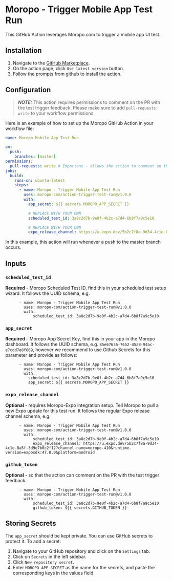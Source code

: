 # Moropo - Trigger Mobile App Test Run

This GitHub Action leverages Moropo.com to trigger a mobile app UI test.

## Installation

1. Navigate to the [GitHub Marketplace](https://github.com/marketplace/actions/moropo-trigger-mobile-app-test-run).
2. On the action page, click `Use latest version` button.
3. Follow the prompts from github to install the action.

## Configuration

> **_NOTE:_** This action requires permissions to comment on the PR with the test trigger feedback. Please make sure to add `pull-requests: write` to your workflow permissions.

Here is an example of how to set up the Moropo GitHub Action in your workflow file:

```yaml
name: Moropo Mobile App Test Run

on:
  push:
    branches: [master]
permissions:
  pull-requests: write # Important - allows the action to comment on the PR with the test trigger feedback
jobs:
  build:
    runs-on: ubuntu-latest
    steps:
      - name: Moropo - Trigger Mobile App Test Run
        uses: moropo-com/action-trigger-test-run@v1.0.0
        with:
          app_secret: ${{ secrets.MOROPO_APP_SECRET }}

          # REPLACE WITH YOUR OWN
          scheduled_test_id: 3a8c2d7b-9e0f-4b2c-a7d4-6b8f7a9c5e10

          # REPLACE WITH YOUR OWN
          expo_release_channel: https://u.expo.dev/5b2c7f8a-9d34-4c1e-8a5f-3d9e7b0c2f12?channel-name=moropo-410&runtime-version=exposdk:47.0.0&platform=android
```

In this example, this action will run whenever a push to the master branch occurs.

## Inputs

### `scheduled_test_id`

**Required** - Moropo Scheduled Test ID, find this in your scheduled test setup wizard.
It follows the UUID schema, e.g.

```
      - name: Moropo - Trigger Mobile App Test Run
        uses: moropo-com/action-trigger-test-run@v1.0.0
        with:
            scheduled_test_id: 3a8c2d7b-9e0f-4b2c-a7d4-6b8f7a9c5e10
```

### `app_secret`

**Required** - Moropo App Secret Key, find this in your app in the Moropo dashboard.
It follows the UUID schema, e.g. `85e67636-7652-45a8-94ac-e7cdd7e8f869`, however we recommend to use Github Secrets for this parameter and provide as follows:

```
      - name: Moropo - Trigger Mobile App Test Run
        uses: moropo-com/action-trigger-test-run@v1.0.0
        with:
          scheduled_test_id: 3a8c2d7b-9e0f-4b2c-a7d4-6b8f7a9c5e10
          app_secret: ${{ secrets.MOROPO_APP_SECRET }}
```

### `expo_release_channel`

**Optional** - requires Moropo-Expo integration setup. Tell Moropo to pull a new Expo update for this test run.
It follows the regular Expo release channel schema, e.g.

```
      - name: Moropo - Trigger Mobile App Test Run
        uses: moropo-com/action-trigger-test-run@v1.0.0
        with:
            scheduled_test_id: 3a8c2d7b-9e0f-4b2c-a7d4-6b8f7a9c5e10
            expo_release_channel: https://u.expo.dev/5b2c7f8a-9d34-4c1e-8a5f-3d9e7b0c2f12?channel-name=moropo-410&runtime-version=exposdk:47.0.0&platform=android
```

### `github_token`

**Optional** - so that the action can comment on the PR with the test trigger feedback.

```
      - name: Moropo - Trigger Mobile App Test Run
        uses: moropo-com/action-trigger-test-run@v1.0.0
        with:
            scheduled_test_id: 3a8c2d7b-9e0f-4b2c-a7d4-6b8f7a9c5e10
            github_token: ${{ secrets.GITHUB_TOKEN }}
```

## Storing Secrets

The `app_secret` should be kept private. You can use GitHub secrets to protect it. To add a secret:

1. Navigate to your GitHub repository and click on the `Settings` tab.
2. Click on `Secrets` in the left sidebar.
3. Click `New repository secret`.
4. Enter `MOROPO_APP_SECRET` as the name for the secrets, and paste the corresponding keys in the values field.
